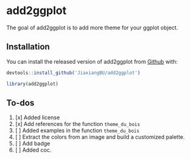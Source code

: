 
<!-- README.md is generated from README.Rmd. Please edit that file -->

# add2ggplot

The goal of add2ggplot is to add more theme for your ggplot object.

## Installation

You can install the released version of add2ggplot from
[Github](https://github.com/JiaxiangBU/add2ggplot) with:

``` r
devtools::install_github('JiaxiangBU/add2ggplot')
```

``` r
library(add2ggplot)
```

## To-dos

1.  [x] Added license
2.  [x] Add references for the function `theme_du_bois`
3.  [ ] Added examples in the function `theme_du_bois`
4.  [ ] Extract the colors from an image and build a customized palette.
5.  [ ] Add badge
6.  [ ] Added coc.

